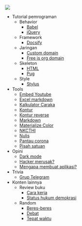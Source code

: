 ![](https://images-wixmp-ed30a86b8c4ca887773594c2.wixmp.com/f/631662de-afec-4792-b74b-74820610e626/d5s9380-00f08579-5bf5-45d0-a689-92f0c6afc1b1.gif?token=eyJ0eXAiOiJKV1QiLCJhbGciOiJIUzI1NiJ9.eyJpc3MiOiJ1cm46YXBwOjdlMGQxODg5ODIyNjQzNzNhNWYwZDQxNWVhMGQyNmUwIiwic3ViIjoidXJuOmFwcDo3ZTBkMTg4OTgyMjY0MzczYTVmMGQ0MTVlYTBkMjZlMCIsImF1ZCI6WyJ1cm46c2VydmljZTpmaWxlLmRvd25sb2FkIl0sIm9iaiI6W1t7InBhdGgiOiIvZi82MzE2NjJkZS1hZmVjLTQ3OTItYjc0Yi03NDgyMDYxMGU2MjYvZDVzOTM4MC0wMGYwODU3OS01YmY1LTQ1ZDAtYTY4OS05MmYwYzZhZmMxYjEuZ2lmIn1dXX0.RaN5jLQqSyaVf9NESTrG7pna4YsgELXcj4adsOp_xmo)

- Tutorial pemrograman
  - Behavior 
    - [Babel](/behavior/babel)
    - [jQuery](/behavior/jquery)
  - Framework
    - [Docsify](/framework/docsify)
  - Jaringan 
    - [Custom domain](/jaringan/custom-domain-github "Custom domain untuk github pages")
    - [Free js org domain](/jaringan/js-org)
  - Skeleton
    - [HTML](/skeleton/html)
    - [Pug](/skeleton/pug)
  - Style
    - [Stylus](/style/stylus)
- Tools 
  - [Embed Youtube](/tools/embed)
  - [Excel markdown](/tools/excel-markdown)
  - [Kalkulator Caraka](/tools/kalkulator-caraka)
  - [Kontur](/tools/kontur)
  - [Kontur reverse](/tools/kontur-reverse)
  - [Markdown](/tools/markdown)
  - [Materialize Color](/tools/materialize-color)
  - [NKCTHI](/tools/nkcthi "Nanti kita cerita tentang hari ini")
  - [Nulis](/tools/nulis)
  - [Pantau corona](/tools/pantau-corona)
  - [Pisah satuan](/tools/pisah-satuan)
- Opini
  - [Dark mode](/opini/dark-mode)
  - [Hacker merusak?](/opini/hacker-merusak)
  - [Mengapa membuat aplikasi?](/opini/mengapa-aplikasi)
- Trivia 
  - [Grup Telegram](/trivia/grup-telegram)
- Konten lainnya
  - Review buku
    - [Cara kerja](/buku/cara-kerja)
    - [Status hukum demokrasi](/buku/status-hukum-demokrasi)
  - Random
    - [Beres-beres](/random/beres-beres)
    - [Debat](/random/debat)
    - [Tepat waktu](/random/tepat-waktu)